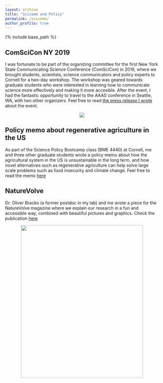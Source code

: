 ```yaml
---
layout: archive
title: "Scicomm and Policy"
permalink: /scicomm/
author_profile: true
---
```


{% include base_path %}


ComSciCon NY 2019 
-----

I was fortunate to be part of the organizing committee for the first New York State Communicating Science Conference (ComSciCon) in 2019, where we brought students, scientists, science communicators and policy experts to Cornell for a two-day workshop. The workshop was geared towards graduate students who were interested in learning how to communicate science more effectively and making it more accesible. After the event, I had the fantastic opportunity to travel to the AAAS conference in Seattle, WA, with two other organizers. Feel free to read [the press release I wrote](https://www.engineering.cornell.edu/news/comscicon-cornell-grows-6th-year) about the event.

<p align="center">
<img src="https://nancyruizu.github.io/files/ComSciCon.JPG"> 
</p>
<p align="center"6
<img src="https://nancyruizu.github.io/files/AAAS.jpg" width="600px" height="500px"> 
</p>


Policy memo about regenerative agriculture in the US
-----

As part of the Science Policy Bootcamp class (BME 4440) at Cornell, me and three other graduate students wrote a policy memo about how the agricultural system in the US is unsustainable in the long term, and how novel alternatives such as regenerative agriculture can help solve large scale problems such as food insecurity and climate change. Feel free to read the memo [here](https://www.sciencepolicyjournal.org/uploads/5/4/3/4/5434385/koman_etal_jspg_19-1.pdf)


NatureVolve
-----
Dr. Oliver Bracko (a former postdoc in my lab) and me wrote a piece for the NatureVolve magazine where we explain our research in a fun and accessible way, combined with beautiful pictures and graphics. Check the publication [here](https://www.pressreader.com/uk/nature-volve/20210201)

<p align="center">
<img src="https://nancyruizu.github.io/files/NatureVolve.jpeg" width="400px" height="500px"> 
</p>

